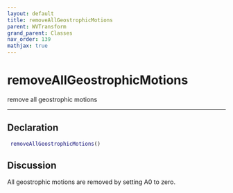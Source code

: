 ```yaml
---
layout: default
title: removeAllGeostrophicMotions
parent: WVTransform
grand_parent: Classes
nav_order: 139
mathjax: true
---
```


#  removeAllGeostrophicMotions

remove all geostrophic motions


---

## Declaration
```matlab
 removeAllGeostrophicMotions()
```
## Discussion

  All geostrophic motions are removed by setting A0 to zero.
    
